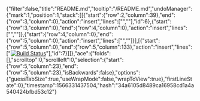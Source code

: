 {"filter":false,"title":"README.md","tooltip":"/README.md","undoManager":{"mark":1,"position":1,"stack":[[{"start":{"row":2,"column":39},"end":{"row":3,"column":0},"action":"insert","lines":["",""],"id":6},{"start":{"row":3,"column":0},"end":{"row":4,"column":0},"action":"insert","lines":["",""]},{"start":{"row":4,"column":0},"end":{"row":5,"column":0},"action":"insert","lines":["",""]}],[{"start":{"row":5,"column":0},"end":{"row":5,"column":133},"action":"insert","lines":["[![Build Status](https://travis-ci.org/mariuszbrozda/django_blog.svg?branch=master)](https://travis-ci.org/mariuszbrozda/django_blog)"],"id":7}]]},"ace":{"folds":[],"scrolltop":0,"scrollleft":0,"selection":{"start":{"row":5,"column":23},"end":{"row":5,"column":23},"isBackwards":false},"options":{"guessTabSize":true,"useWrapMode":false,"wrapToView":true},"firstLineState":0},"timestamp":1566331437504,"hash":"34a6105d8489ca16958cd1a4a540424bfbd53c12"}